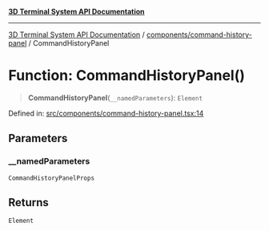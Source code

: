 [**3D Terminal System API Documentation**](../../../README.md)

***

[3D Terminal System API Documentation](../../../README.md) / [components/command-history-panel](../README.md) / CommandHistoryPanel

# Function: CommandHistoryPanel()

> **CommandHistoryPanel**(`__namedParameters`): `Element`

Defined in: [src/components/command-history-panel.tsx:14](https://github.com/Dicommunitas/ThreeJS_Terminal_3D2/blob/52232744018ed621d550262a267cac5a8cb3ae25/src/components/command-history-panel.tsx#L14)

## Parameters

### \_\_namedParameters

`CommandHistoryPanelProps`

## Returns

`Element`
